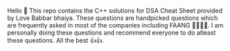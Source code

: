 Hello 👋 This repo contains the C++ solutions for DSA Cheat Sheet provided by Love Babbar bhaiya. These questions are handpicked questions which are frequently asked in most of the companies including FAANG 👩‍💻👨‍💻. I am personally doing these questions and recommend everyone to do atleast these questions. All the best 👍👍.
